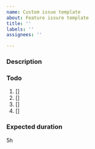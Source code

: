```yaml
---
name: Custom issue template
about: Feature issure template
title: ''
labels: ''
assignees: ''

---
```


### Description 


### Todo
1. [] 
2. [] 
3. [] 
4. [] 

### Expected duration
5h
